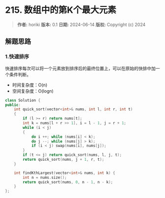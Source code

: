 # 215. 数组中的第K个最大元素

> **作者:** horiki
> **版本:** 0.1
> **日期:** 2024-06-14
> **版权:** Copyright (c) 2024

## 解题思路
### 1.快速排序

快速排序每次可以将一个元素放到排序后的最终位置上，可以在原始的快排中加一个条件判断。

- 时间复杂度：O(n)
- 空间复杂度：O(logn)

```C++
class Solution {
public:
    int quick_sort(vector<int>& nums, int l, int r, int t)
    {
        if (l >= r) return nums[t];
        int k = nums[l + r >> 1], i = l - 1, j = r + 1;
        while (i < j)
        {
            do i ++; while (nums[i] < k);
            do j --; while (nums[j] > k);
            if (i < j) swap(nums[i], nums[j]);
        }
        if (t <= j) return quick_sort(nums, l, j, t);
        return quick_sort(nums, j + 1, r, t);
    }

    int findKthLargest(vector<int>& nums, int k) {
        int n = nums.size();
        return quick_sort(nums, 0, n - 1, n - k);
    }
};
```